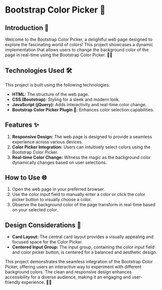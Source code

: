 # Bootstrap Color Picker 🌈

## Introduction 🚀
Welcome to the Bootstrap Color Picker, a delightful web page designed to explore the fascinating world of colors! This project showcases a dynamic implementation that allows users to change the background color of the page in real-time using the Bootstrap Color Picker. 🎨✨

## Technologies Used 🛠️
This project is built using the following technologies:
- **HTML:** The structure of the web page.
- **CSS (Bootstrap):** Styling for a sleek and modern look.
- **JavaScript (jQuery):** Adds interactivity and real-time color change.
- **Bootstrap Color Picker Plugin 🎨:** Enhances color selection capabilities.

## Features ✨
1. **Responsive Design:** The web page is designed to provide a seamless experience across various devices.
2. **Color Picker Integration:** Users can intuitively select colors using the Bootstrap Color Picker.
3. **Real-time Color Change:** Witness the magic as the background color dynamically changes based on user selections.

## How to Use 🌐
1. Open the web page in your preferred browser.
2. Use the color input field to manually enter a color or click the color picker button to visually choose a color.
3. Observe the background color of the page transform in real-time based on your selected color.

## Design Considerations 🎨
- **Card Layout:** The central card layout provides a visually appealing and focused space for the Color Picker.
- **Centered Input Group:** The input group, containing the color input field and color picker button, is centered for a balanced and aesthetic design.


This project demonstrates the seamless integration of the Bootstrap Color Picker, offering users an interactive way to experiment with different background colors. The clean and responsive design enhances accessibility for a diverse audience, making it an engaging and user-friendly experience. 🚀🌈
